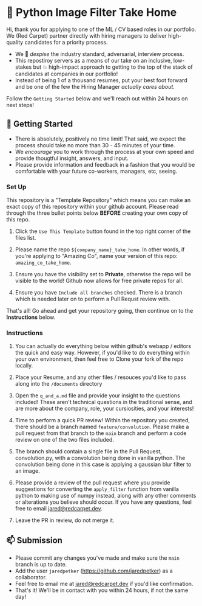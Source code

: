 # 🐍 Python Image Filter Take Home

Hi, thank you for applying to one of the ML / CV based roles in our portfolio. We (Red Carpet) partner directly with hiring managers to deliver high-quality candidates for a priority process.

- We 🤮 _despise_ the industry standard, adversarial, interview process. 
- This repostiroy servers as a means of our take on an inclusive, low-stakes but 💥 high-impact approach to getting to the top of the stack of candidates at companies in our portfolio! 
- Instead of being 1 of a thousand resumes, put your best foot forward and be one of the few the Hiring Manager *actually cares about*.

Follow the `Getting Started` below and we'll reach out within 24 hours on next steps!

## 🚀 Getting Started

- There is absolutely, positively no time limit! That said, we expect the process 
should take no more than 30 - 45 minutes of your time.
- We _encourage_ you to work through the process at your own speed and provide thougtful insight, answers, and input.
- Please provide information and feedback in a fashion that you would be comfortable with your future co-workers, managers, etc, seeing.

### Set Up
This repository is a "Template Repository" which means you can make an exact copy of this repository within your github account. Please read through the three bullet points below **BEFORE** creating your own copy of this repo.

1. Click the `Use This Template` button found in the top right corner of the files list. 

2. Please name the repo `${company_name}_take_home`. In other words, if you're applying to "Amazing Co", name your version of this repo: `amazing_co_take_home`.

3. Ensure you have the visibility set to **Private**, otherwise the repo will be visible to the world! Github now allows for free private repos for all.

4. Ensure you have `Include all branches` checked. There is a branch which is needed later on to perform a Pull Requst review with.

That's all! Go ahead and get your repository going, then continue on to the **Instructions** below.

### Instructions
1. You can actually do everything below within github's webapp / editors the quick and easy way. However, if
   you'd like to do everything within your own environment, then feel free to Clone your fork of the repo locally.

2. Place your Resume, and any other files / resouces you'd like to pass along into the `/documents` directory

3. Open the `q_and_a.md` file and provide your insight to the questions included! These aren't technical questions in the traditional sense, and are more about the company, role, your cursiosities, and your interests!

4. Time to perform a quick PR review! Within the repository you created, there should be a branch named `feature/convolution`.
Please make a pull request from that branch to the `main` branch and perform a code review on one of the two files included. 

5. The branch should contain a single file in the Pull Request, convolution.py,
   with a convolution being done in vanilla python. The convolution being done
in this case is applying a gaussian blur filter to an image.

7. Please provide a review of the pull request where you provide suggestions
   for converting the `apply_filter` function from vanilla python to making use
of numpy instead, along with any other comments or alterations you believe
should occur. If you have any questions, feel free to email
jared@redcarpet.dev.

6. Leave the PR in review, do not merge it.


## 📫 Submission
- Please commit any changes you've made and make sure the `main` branch is up to date.
- Add the user `jaredpetker` (https://github.com/jaredpetker) as a collaborator.
- Feel free to email me at jared@redcarpet.dev if you'd like confirmation.
- That's it! We'll be in contact with you within 24 hours, if not the same day!
